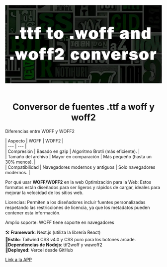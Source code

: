 <div align="center">
<img with="100%" src="public/webog.webp">
</div>
<br>
<h1 align="center"> Conversor de fuentes .ttf a woff y woff2
</h1>

Diferencias entre WOFF y WOFF2


| Aspecto | WOFF | WOFF2 |  
| --- | --- |  
| Compresión | Basado en gzip | Algoritmo Brotli (más eficiente). |  
| Tamaño del archivo | Mayor en comparación | Más pequeño (hasta un 30% menos). |  
| Compatibilidad | Navegadores modernos y antiguos | Solo navegadores modernos. |  

Por qué usar **WOFF/WOFF2** en la web
Optimización para la Web: Estos formatos están diseñados para ser ligeros y rápidos de cargar, ideales para mejorar la velocidad de los sitios web.

Licencias: Permiten a los diseñadores incluir fuentes personalizadas respetando las restricciones de licencia, ya que los metadatos pueden contener esta información.

Amplio soporte: WOFF tiene soporte en navegadores



🛠 <b>Framework</b>: Next.js (utiliza la librería React)   
🎨<b>Estilo</b>: Tailwind CSS v4.0 y CSS puro para los botones arcade.  
📧<b>Dependencias de Nodejs</b>: ttf2woff y wawoff2  
💾<b>Deployed</b>: Vercel desde GitHub  

[Link a la APP](https://woff-converter.vercel.app/)